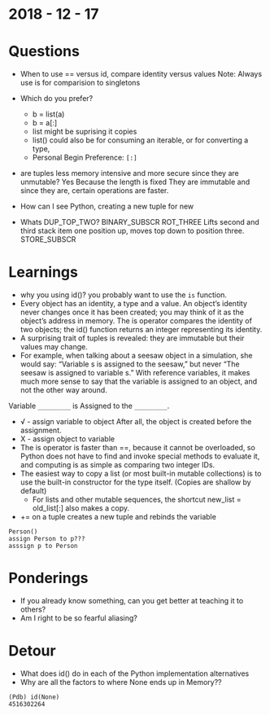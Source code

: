 2018 - 12 - 17
==============

Questions
=========
  * When to use == versus id, compare identity versus values
    Note: Always use is for comparision to singletons
  * Which do you prefer?
    - b = list(a)
    - b = a[:]
    - list might be suprising it copies
    - list() could also be for consuming an iterable, or for converting a type,
    - Personal Begin Preference: `[:]`
  * are tuples less memory intensive and more secure since they are unmutable?
    Yes
    Because the length is fixed
    They are immutable
    and since they are, certain operations are faster.

  * How can I see Python, creating a new tuple for new

  * Whats DUP_TOP_TWO?
        BINARY_SUBSCR
        ROT_THREE
          Lifts second and third stack item one position up, moves top down to position three.
        STORE_SUBSCR

Learnings
=========
  * why you using id()? you probably want to use the `is` function.
  * Every object has an identity, a type and a value. An object’s identity never changes once it has been created; you may think of it as the object’s address in memory. The is operator compares the identity of two objects; the id() function returns an integer representing its identity.
  * A surprising trait of tuples is revealed: they are immutable but their values may change.
  * For example, when talking about a seesaw object in a simulation, she would say: “Variable s is assigned to the seesaw,” but never “The seesaw is assigned to variable s.” With reference variables, it makes much more sense to say that the variable is assigned to an object, and not the other way around.

  Variable `_________` is Assigned to the `_________`.
  * √ - assign variable to object
    After all, the object is created before the assignment.
  * X - assign object to variable
  * The is operator is faster than ==, because it cannot be overloaded, so Python does not have to find and invoke special methods to evaluate it, and computing is as simple as comparing two integer IDs.
  * The easiest way to copy a list (or most built-in mutable collections) is to use the built-in constructor for the type itself. (Copies are shallow by default)
    - For lists and other mutable sequences, the shortcut new_list = old_list[:] also makes a copy.
  * += on a tuple creates a new tuple and rebinds the variable 


```
Person()
assign Person to p???
asssign p to Person
```

Ponderings
==========
  * If you already know something, can you get better at teaching it to others?
  * Am I right to be so fearful aliasing?


Detour
======
  * What does id() do in each of the Python implementation alternatives
  * Why are all the factors to where None ends up in Memory??

```
(Pdb) id(None)
4516302264
```

















